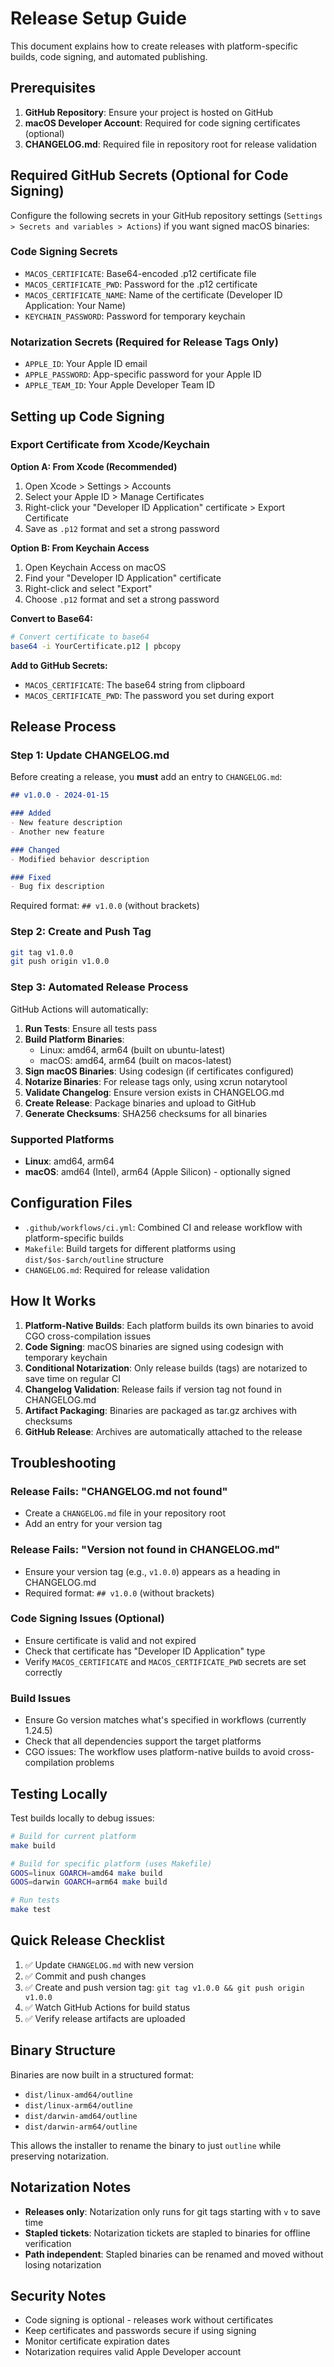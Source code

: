 # Release Setup Guide

This document explains how to create releases with platform-specific builds, code signing, and automated publishing.

## Prerequisites

1. **GitHub Repository**: Ensure your project is hosted on GitHub
2. **macOS Developer Account**: Required for code signing certificates (optional)
3. **CHANGELOG.md**: Required file in repository root for release validation

## Required GitHub Secrets (Optional for Code Signing)

Configure the following secrets in your GitHub repository settings (`Settings > Secrets and variables > Actions`) if you want signed macOS binaries:

### Code Signing Secrets
- `MACOS_CERTIFICATE`: Base64-encoded .p12 certificate file
- `MACOS_CERTIFICATE_PWD`: Password for the .p12 certificate
- `MACOS_CERTIFICATE_NAME`: Name of the certificate (Developer ID Application: Your Name)
- `KEYCHAIN_PASSWORD`: Password for temporary keychain

### Notarization Secrets (Required for Release Tags Only)
- `APPLE_ID`: Your Apple ID email
- `APPLE_PASSWORD`: App-specific password for your Apple ID
- `APPLE_TEAM_ID`: Your Apple Developer Team ID

## Setting up Code Signing

### Export Certificate from Xcode/Keychain

**Option A: From Xcode (Recommended)**
1. Open Xcode > Settings > Accounts
2. Select your Apple ID > Manage Certificates
3. Right-click your "Developer ID Application" certificate > Export Certificate
4. Save as `.p12` format and set a strong password

**Option B: From Keychain Access**
1. Open Keychain Access on macOS
2. Find your "Developer ID Application" certificate
3. Right-click and select "Export"
4. Choose `.p12` format and set a strong password

**Convert to Base64:**
```bash
# Convert certificate to base64
base64 -i YourCertificate.p12 | pbcopy
```

**Add to GitHub Secrets:**
- `MACOS_CERTIFICATE`: The base64 string from clipboard
- `MACOS_CERTIFICATE_PWD`: The password you set during export

## Release Process

### Step 1: Update CHANGELOG.md

Before creating a release, you **must** add an entry to `CHANGELOG.md`:

```markdown
## v1.0.0 - 2024-01-15

### Added
- New feature description
- Another new feature

### Changed
- Modified behavior description

### Fixed
- Bug fix description
```

Required format: `## v1.0.0` (without brackets)

### Step 2: Create and Push Tag

```bash
git tag v1.0.0
git push origin v1.0.0
```

### Step 3: Automated Release Process

GitHub Actions will automatically:

1. **Run Tests**: Ensure all tests pass
2. **Build Platform Binaries**:
   - Linux: amd64, arm64 (built on ubuntu-latest)
   - macOS: amd64, arm64 (built on macos-latest)
3. **Sign macOS Binaries**: Using codesign (if certificates configured)
4. **Notarize Binaries**: For release tags only, using xcrun notarytool
4. **Validate Changelog**: Ensure version exists in CHANGELOG.md
5. **Create Release**: Package binaries and upload to GitHub
6. **Generate Checksums**: SHA256 checksums for all binaries

### Supported Platforms

- **Linux**: amd64, arm64
- **macOS**: amd64 (Intel), arm64 (Apple Silicon) - optionally signed

## Configuration Files

- `.github/workflows/ci.yml`: Combined CI and release workflow with platform-specific builds
- `Makefile`: Build targets for different platforms using `dist/$os-$arch/outline` structure
- `CHANGELOG.md`: Required for release validation

## How It Works

1. **Platform-Native Builds**: Each platform builds its own binaries to avoid CGO cross-compilation issues
2. **Code Signing**: macOS binaries are signed using codesign with temporary keychain
3. **Conditional Notarization**: Only release builds (tags) are notarized to save time on regular CI
3. **Changelog Validation**: Release fails if version tag not found in CHANGELOG.md
4. **Artifact Packaging**: Binaries are packaged as tar.gz archives with checksums
5. **GitHub Release**: Archives are automatically attached to the release

## Troubleshooting

### Release Fails: "CHANGELOG.md not found"
- Create a `CHANGELOG.md` file in your repository root
- Add an entry for your version tag

### Release Fails: "Version not found in CHANGELOG.md"  
- Ensure your version tag (e.g., `v1.0.0`) appears as a heading in CHANGELOG.md
- Required format: `## v1.0.0` (without brackets)

### Code Signing Issues (Optional)
- Ensure certificate is valid and not expired
- Check that certificate has "Developer ID Application" type
- Verify `MACOS_CERTIFICATE` and `MACOS_CERTIFICATE_PWD` secrets are set correctly

### Build Issues
- Ensure Go version matches what's specified in workflows (currently 1.24.5)
- Check that all dependencies support the target platforms
- CGO issues: The workflow uses platform-native builds to avoid cross-compilation problems

## Testing Locally

Test builds locally to debug issues:

```bash
# Build for current platform
make build

# Build for specific platform (uses Makefile)
GOOS=linux GOARCH=amd64 make build
GOOS=darwin GOARCH=arm64 make build

# Run tests
make test
```

## Quick Release Checklist

1. ✅ Update `CHANGELOG.md` with new version
2. ✅ Commit and push changes
3. ✅ Create and push version tag: `git tag v1.0.0 && git push origin v1.0.0`
4. ✅ Watch GitHub Actions for build status
5. ✅ Verify release artifacts are uploaded

## Binary Structure

Binaries are now built in a structured format:
- `dist/linux-amd64/outline`
- `dist/linux-arm64/outline`
- `dist/darwin-amd64/outline` 
- `dist/darwin-arm64/outline`

This allows the installer to rename the binary to just `outline` while preserving notarization.

## Notarization Notes

- **Releases only**: Notarization only runs for git tags starting with `v` to save time
- **Stapled tickets**: Notarization tickets are stapled to binaries for offline verification
- **Path independent**: Stapled binaries can be renamed and moved without losing notarization

## Security Notes

- Code signing is optional - releases work without certificates
- Keep certificates and passwords secure if using signing
- Monitor certificate expiration dates
- Notarization requires valid Apple Developer account